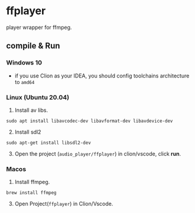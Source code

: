 # ffplayer

player wrapper for ffmpeg.

## compile & Run

### Windows 10

* if you use Clion as your IDEA, you should config toolchains architecture to `amd64`

### Linux (Ubuntu 20.04)

1. Install av libs.

```shell
sudo apt install libavcodec-dev libavformat-dev libavdevice-dev
```

2. Install sdl2

```shell
sudo apt-get install libsdl2-dev
```

3. Open the project (`audio_player/ffplayer`) in clion/vscode, click **run**.

### Macos

1. Install ffmpeg.

```shell
brew install ffmpeg
```

3. Open Project(`ffplayer`) in Clion/Vscode.